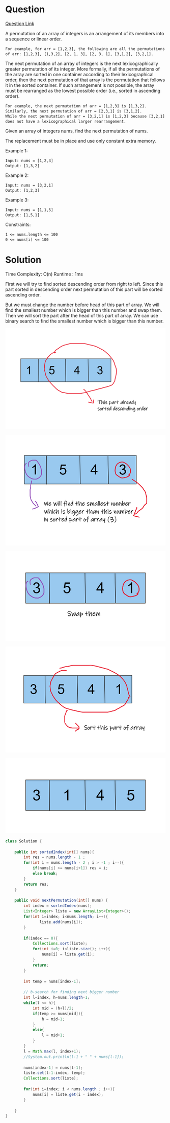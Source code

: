 # Question

[Question Link](https://leetcode.com/problems/next-permutation/description/)

A permutation of an array of integers is an arrangement of its members into a sequence or linear order.

    For example, for arr = [1,2,3], the following are all the permutations of arr: [1,2,3], [1,3,2], [2, 1, 3], [2, 3, 1], [3,1,2], [3,2,1].

The next permutation of an array of integers is the next lexicographically greater permutation of its integer. More formally, if all the permutations of the array are sorted in one container according to their lexicographical order, then the next permutation of that array is the permutation that follows it in the sorted container. If such arrangement is not possible, the array must be rearranged as the lowest possible order (i.e., sorted in ascending order).

    For example, the next permutation of arr = [1,2,3] is [1,3,2].
    Similarly, the next permutation of arr = [2,3,1] is [3,1,2].
    While the next permutation of arr = [3,2,1] is [1,2,3] because [3,2,1] does not have a lexicographical larger rearrangement.

Given an array of integers nums, find the next permutation of nums.

The replacement must be in place and use only constant extra memory.

 

Example 1:

    Input: nums = [1,2,3]
    Output: [1,3,2]

Example 2:

    Input: nums = [3,2,1]
    Output: [1,2,3]

Example 3:

    Input: nums = [1,1,5]
    Output: [1,5,1]

 

Constraints:

    1 <= nums.length <= 100
    0 <= nums[i] <= 100


# Solution

Time Complexity: O(n)
Runtime : 1ms

First we will try to find sorted descending order from right to left. Since this part sorted in descending order next permutation of this part will be sorted ascending order.

But we must change the number before head of this part of array. We will find the smallest number which is bigger than this number and swap them. Then we will sort the part after the head of this part of array. We can use binary search to find the smallest number which is bigger than this number.

![im1](im1.png)

![im2](im2.png)

![im3](im3.png)

![im4](im4.png)

![im5](im5.png)

```java
class Solution {

    public int sortedIndex(int[] nums){
        int res = nums.length - 1 ;
        for(int i = nums.length - 2 ; i > -1 ; i--){
            if(nums[i] >= nums[i+1]) res = i;
            else break;
        }
        return res;
    }

    public void nextPermutation(int[] nums) {
        int index = sortedIndex(nums);
        List<Integer> liste = new ArrayList<Integer>();
        for(int i=index; i<nums.length; i++){
               liste.add(nums[i]);
        }

        if(index == 0){
            Collections.sort(liste);
            for(int i=0; i<liste.size(); i++){
                nums[i] = liste.get(i);
            }
            return;
        }

        int temp = nums[index-1];

        // b-search for finding next bigger number
        int l=index, h=nums.length-1;
        while(l <= h){
            int mid = (h+l)/2;
            if(temp >= nums[mid]){
                h = mid-1;
            }
            else{
                l = mid+1;
            }
        }
        l = Math.max(l, index+1);
        //System.out.println(l-1 + " " + nums[l-1]);

        nums[index-1] = nums[l-1];
        liste.set(l-1-index, temp);
        Collections.sort(liste);

        for(int i=index; i < nums.length ; i++){
            nums[i] = liste.get(i - index);
        }
        
    }
}
```